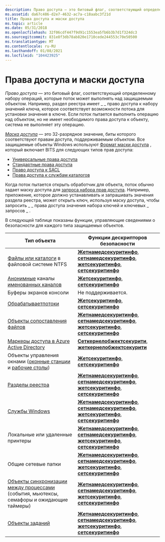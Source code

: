 ```yaml
---
description: Право доступа — это битовый флаг, соответствующий определенному набору операций, которые поток может выполнять над защищаемым объектом.
ms.assetid: da67c486-d2e7-4632-ac7a-c18aabc3f21d
title: Права доступа и маски доступа
ms.topic: article
ms.date: 05/31/2018
ms.openlocfilehash: 32f06cdf447f9d91c1553ea5fb6b3b7d1f324dc3
ms.sourcegitcommit: 831e8f3db78ab820e1710cede244553c70e50500
ms.translationtype: MT
ms.contentlocale: ru-RU
ms.lasthandoff: 01/08/2021
ms.locfileid: "104423925"
---
```

# <a name="access-rights-and-access-masks"></a>Права доступа и маски доступа

*Право доступа* — это битовый флаг, соответствующий определенному набору операций, которые поток может выполнять над защищаемым объектом. Например, раздел реестра имеет \_ \_ право доступа к набору значений ключа, которое соответствует возможности потока для установки значения в ключе. Если поток пытается выполнить операцию над объектом, но не имеет необходимого права доступа к объекту, система не выполняет эту операцию.

[*Маска доступа*](/windows/desktop/SecGloss/a-gly) — это 32-разрядное значение, биты которого соответствуют правам доступа, поддерживаемым объектом. Все защищаемые объекты Windows используют [Формат маски доступа](access-mask-format.md) , который включает BITS для следующих типов прав доступа:

-   [Универсальные права доступа](generic-access-rights.md)
-   [Стандартные права доступа](standard-access-rights.md)
-   [Право доступа к SACL](sacl-access-right.md)
-   [Права доступа к службам каталогов](directory-services-access-rights.md)

Когда поток пытается открыть обработчик для объекта, поток обычно задает маску доступа для [запроса набора прав доступа](requesting-access-rights-to-an-object.md). Например, приложение, которое должно устанавливать и запрашивать значения раздела реестра, может открыть ключ, используя маску доступа, чтобы запросить \_ \_ права доступа значения набора ключей и ключевых \_ запросов \_ .

В следующей таблице показаны функции, управляющие сведениями о безопасности для каждого типа защищаемых объектов.



| Тип объекта                                                                                                                                           | Функции дескрипторов безопасности                                                                                                                                                                      |
|-------------------------------------------------------------------------------------------------------------------------------------------------------|----------------------------------------------------------------------------------------------------------------------------------------------------------------------------------------------------|
| [Файлы или каталоги](/windows/desktop/FileIO/file-security-and-access-rights) в файловой системе NTFS                                                                     | [**Жетнамедсекуритинфо**](/windows/desktop/api/Aclapi/nf-aclapi-getnamedsecurityinfoa), [**сетнамедсекуритинфо**](/windows/desktop/api/Aclapi/nf-aclapi-setnamedsecurityinfoa), [**жетсекуритинфо**](/windows/desktop/api/Aclapi/nf-aclapi-getsecurityinfo), [**сетсекуритинфо**](/windows/desktop/api/Aclapi/nf-aclapi-setsecurityinfo) |
| [Анонимные](/windows/desktop/ipc/anonymous-pipe-security-and-access-rights) каналы [именованных каналов](/windows/desktop/ipc/named-pipe-security-and-access-rights)<br/>                 | [**Жетсекуритинфо**](/windows/desktop/api/Aclapi/nf-aclapi-getsecurityinfo), [ **сетсекуритинфо**](/windows/desktop/api/Aclapi/nf-aclapi-setsecurityinfo)                                                                                                             |
| Буферы экранов консоли                                                                                                                                | Не поддерживается.                                                                                                                                                                                     |
| [Обрабатывает](/windows/desktop/ProcThread/process-security-and-access-rights)[потоки](/windows/desktop/ProcThread/thread-security-and-access-rights)<br/>                                      | [**Жетсекуритинфо**](/windows/desktop/api/Aclapi/nf-aclapi-getsecurityinfo), [ **сетсекуритинфо**](/windows/desktop/api/Aclapi/nf-aclapi-setsecurityinfo)                                                                                                             |
| [Объекты сопоставления файлов](/windows/desktop/Memory/file-mapping-security-and-access-rights)                                                                                  | [**Жетнамедсекуритинфо**](/windows/desktop/api/Aclapi/nf-aclapi-getnamedsecurityinfoa), [**сетнамедсекуритинфо**](/windows/desktop/api/Aclapi/nf-aclapi-setnamedsecurityinfoa), [**жетсекуритинфо**](/windows/desktop/api/Aclapi/nf-aclapi-getsecurityinfo), [**сетсекуритинфо**](/windows/desktop/api/Aclapi/nf-aclapi-setsecurityinfo) |
| [Маркеры доступа в Azure Active Directory](access-rights-for-access-token-objects.md)                                                                                           | [**Сеткернелобжектсекурити**](/windows/win32/api/securitybaseapi/nf-securitybaseapi-setkernelobjectsecurity), [ **жеткернелобжектсекурити**](/windows/win32/api/securitybaseapi/nf-securitybaseapi-getkernelobjectsecurity)                                                                             |
| Объекты управления окнами ([оконные станции](/windows/desktop/winstation/window-station-security-and-access-rights) и [рабочие столы](/windows/desktop/winstation/desktop-security-and-access-rights)) | [**Жетсекуритинфо**](/windows/desktop/api/Aclapi/nf-aclapi-getsecurityinfo), [ **сетсекуритинфо**](/windows/desktop/api/Aclapi/nf-aclapi-setsecurityinfo)                                                                                                             |
| [Разделы реестра](/windows/desktop/SysInfo/registry-key-security-and-access-rights)                                                                                         | [**Жетнамедсекуритинфо**](/windows/desktop/api/Aclapi/nf-aclapi-getnamedsecurityinfoa), [**сетнамедсекуритинфо**](/windows/desktop/api/Aclapi/nf-aclapi-setnamedsecurityinfoa), [**жетсекуритинфо**](/windows/desktop/api/Aclapi/nf-aclapi-getsecurityinfo), [**сетсекуритинфо**](/windows/desktop/api/Aclapi/nf-aclapi-setsecurityinfo) |
| [Службы Windows](/windows/desktop/Services/service-security-and-access-rights)                                                                                           | [**Жетнамедсекуритинфо**](/windows/desktop/api/Aclapi/nf-aclapi-getnamedsecurityinfoa), [**сетнамедсекуритинфо**](/windows/desktop/api/Aclapi/nf-aclapi-setnamedsecurityinfoa), [**жетсекуритинфо**](/windows/desktop/api/Aclapi/nf-aclapi-getsecurityinfo), [**сетсекуритинфо**](/windows/desktop/api/Aclapi/nf-aclapi-setsecurityinfo) |
| Локальные или удаленные принтеры                                                                                                                              | [**Жетнамедсекуритинфо**](/windows/desktop/api/Aclapi/nf-aclapi-getnamedsecurityinfoa), [**сетнамедсекуритинфо**](/windows/desktop/api/Aclapi/nf-aclapi-setnamedsecurityinfoa), [**жетсекуритинфо**](/windows/desktop/api/Aclapi/nf-aclapi-getsecurityinfo), [**сетсекуритинфо**](/windows/desktop/api/Aclapi/nf-aclapi-setsecurityinfo) |
| Общие сетевые папки                                                                                                                                        | [**Жетнамедсекуритинфо**](/windows/desktop/api/Aclapi/nf-aclapi-getnamedsecurityinfoa), [**сетнамедсекуритинфо**](/windows/desktop/api/Aclapi/nf-aclapi-setnamedsecurityinfoa), [**жетсекуритинфо**](/windows/desktop/api/Aclapi/nf-aclapi-getsecurityinfo), [**сетсекуритинфо**](/windows/desktop/api/Aclapi/nf-aclapi-setsecurityinfo) |
| [Объекты синхронизации между процессами](/windows/desktop/Sync/synchronization-object-security-and-access-rights) (события, мьютексы, семафоры и ожидающие таймеры)     | [**Жетнамедсекуритинфо**](/windows/desktop/api/Aclapi/nf-aclapi-getnamedsecurityinfoa), [**сетнамедсекуритинфо**](/windows/desktop/api/Aclapi/nf-aclapi-setnamedsecurityinfoa), [**жетсекуритинфо**](/windows/desktop/api/Aclapi/nf-aclapi-getsecurityinfo), [**сетсекуритинфо**](/windows/desktop/api/Aclapi/nf-aclapi-setsecurityinfo) |
| [Объекты заданий](/windows/desktop/ProcThread/job-object-security-and-access-rights)                                                                                             | [**Жетнамедсекуритинфо**](/windows/desktop/api/Aclapi/nf-aclapi-getnamedsecurityinfoa), [**сетнамедсекуритинфо**](/windows/desktop/api/Aclapi/nf-aclapi-setnamedsecurityinfoa), [**жетсекуритинфо**](/windows/desktop/api/Aclapi/nf-aclapi-getsecurityinfo), [**сетсекуритинфо**](/windows/desktop/api/Aclapi/nf-aclapi-setsecurityinfo) |



 

 

